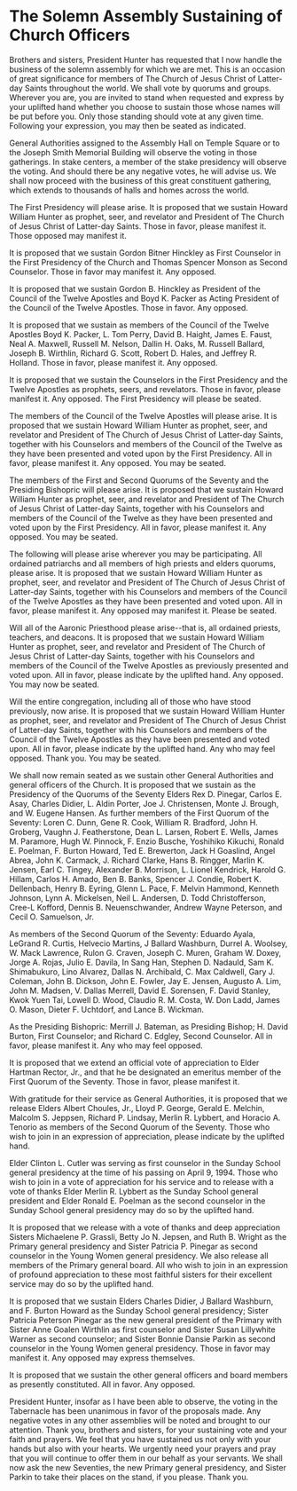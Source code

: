 # The Solemn Assembly Sustaining of Church Officers

Brothers and sisters, President Hunter has requested that I now handle the
business of the solemn assembly for which we are met. This is an occasion of
great significance for members of The Church of Jesus Christ of Latter-day
Saints throughout the world. We shall vote by quorums and groups. Wherever you
are, you are invited to stand when requested and express by your uplifted hand
whether you choose to sustain those whose names will be put before you. Only
those standing should vote at any given time. Following your expression, you
may then be seated as indicated.

General Authorities assigned to the Assembly Hall on Temple Square or to the
Joseph Smith Memorial Building will observe the voting in those gatherings. In
stake centers, a member of the stake presidency will observe the voting. And
should there be any negative votes, he will advise us. We shall now proceed
with the business of this great constituent gathering, which extends to
thousands of halls and homes across the world.

The First Presidency will please arise. It is proposed that we sustain Howard
William Hunter as prophet, seer, and revelator and President of The Church of
Jesus Christ of Latter-day Saints. Those in favor, please manifest it. Those
opposed may manifest it.

It is proposed that we sustain Gordon Bitner Hinckley as First Counselor in
the First Presidency of the Church and Thomas Spencer Monson as Second
Counselor. Those in favor may manifest it. Any opposed.

It is proposed that we sustain Gordon B. Hinckley as President of the Council
of the Twelve Apostles and Boyd K. Packer as Acting President of the Council
of the Twelve Apostles. Those in favor. Any opposed.

It is proposed that we sustain as members of the Council of the Twelve
Apostles Boyd K. Packer, L. Tom Perry, David B. Haight, James E. Faust, Neal
A. Maxwell, Russell M. Nelson, Dallin H. Oaks, M. Russell Ballard, Joseph B.
Wirthlin, Richard G. Scott, Robert D. Hales, and Jeffrey R. Holland. Those in
favor, please manifest it. Any opposed.

It is proposed that we sustain the Counselors in the First Presidency and the
Twelve Apostles as prophets, seers, and revelators. Those in favor, please
manifest it. Any opposed. The First Presidency will please be seated.

The members of the Council of the Twelve Apostles will please arise. It is
proposed that we sustain Howard William Hunter as prophet, seer, and revelator
and President of The Church of Jesus Christ of Latter-day Saints, together
with his Counselors and members of the Council of the Twelve as they have been
presented and voted upon by the First Presidency. All in favor, please
manifest it. Any opposed. You may be seated.

The members of the First and Second Quorums of the Seventy and the Presiding
Bishopric will please arise. It is proposed that we sustain Howard William
Hunter as prophet, seer, and revelator and President of The Church of Jesus
Christ of Latter-day Saints, together with his Counselors and members of the
Council of the Twelve as they have been presented and voted upon by the First
Presidency. All in favor, please manifest it. Any opposed. You may be seated.

The following will please arise wherever you may be participating. All
ordained patriarchs and all members of high priests and elders quorums, please
arise. It is proposed that we sustain Howard William Hunter as prophet, seer,
and revelator and President of The Church of Jesus Christ of Latter-day
Saints, together with his Counselors and members of the Council of the Twelve
Apostles as they have been presented and voted upon. All in favor, please
manifest it. Any opposed may manifest it. Please be seated.

Will all of the Aaronic Priesthood please arise--that is, all ordained
priests, teachers, and deacons. It is proposed that we sustain Howard William
Hunter as prophet, seer, and revelator and President of The Church of Jesus
Christ of Latter-day Saints, together with his Counselors and members of the
Council of the Twelve Apostles as previously presented and voted upon. All in
favor, please indicate by the uplifted hand. Any opposed. You may now be
seated.

Will the entire congregation, including all of those who have stood
previously, now arise. It is proposed that we sustain Howard William Hunter as
prophet, seer, and revelator and President of The Church of Jesus Christ of
Latter-day Saints, together with his Counselors and members of the Council of
the Twelve Apostles as they have been presented and voted upon. All in favor,
please indicate by the uplifted hand. Any who may feel opposed. Thank you. You
may be seated.

We shall now remain seated as we sustain other General Authorities and general
officers of the Church. It is proposed that we sustain as the Presidency of
the Quorums of the Seventy Elders Rex D. Pinegar, Carlos E. Asay, Charles
Didier, L. Aldin Porter, Joe J. Christensen, Monte J. Brough, and W. Eugene
Hansen. As further members of the First Quorum of the Seventy: Loren C. Dunn,
Gene R. Cook, William R. Bradford, John H. Groberg, Vaughn J. Featherstone,
Dean L. Larsen, Robert E. Wells, James M. Paramore, Hugh W. Pinnock, F. Enzio
Busche, Yoshihiko Kikuchi, Ronald E. Poelman, F. Burton Howard, Ted E.
Brewerton, Jack H Goaslind, Angel Abrea, John K. Carmack, J. Richard Clarke,
Hans B. Ringger, Marlin K. Jensen, Earl C. Tingey, Alexander B. Morrison, L.
Lionel Kendrick, Harold G. Hillam, Carlos H. Amado, Ben B. Banks, Spencer J.
Condie, Robert K. Dellenbach, Henry B. Eyring, Glenn L. Pace, F. Melvin
Hammond, Kenneth Johnson, Lynn A. Mickelsen, Neil L. Andersen, D. Todd
Christofferson, Cree-L Kofford, Dennis B. Neuenschwander, Andrew Wayne
Peterson, and Cecil O. Samuelson, Jr.

As members of the Second Quorum of the Seventy: Eduardo Ayala, LeGrand R.
Curtis, Helvecio Martins, J Ballard Washburn, Durrel A. Woolsey, W. Mack
Lawrence, Rulon G. Craven, Joseph C. Muren, Graham W. Doxey, Jorge A. Rojas,
Julio E. Davila, In Sang Han, Stephen D. Nadauld, Sam K. Shimabukuro, Lino
Alvarez, Dallas N. Archibald, C. Max Caldwell, Gary J. Coleman, John B.
Dickson, John E. Fowler, Jay E. Jensen, Augusto A. Lim, John M. Madsen, V.
Dallas Merrell, David E. Sorensen, F. David Stanley, Kwok Yuen Tai, Lowell D.
Wood, Claudio R. M. Costa, W. Don Ladd, James O. Mason, Dieter F. Uchtdorf,
and Lance B. Wickman.

As the Presiding Bishopric: Merrill J. Bateman, as Presiding Bishop; H. David
Burton, First Counselor; and Richard C. Edgley, Second Counselor. All in
favor, please manifest it. Any who may feel opposed.

It is proposed that we extend an official vote of appreciation to Elder
Hartman Rector, Jr., and that he be designated an emeritus member of the First
Quorum of the Seventy. Those in favor, please manifest it.

With gratitude for their service as General Authorities, it is proposed that
we release Elders Albert Choules, Jr., Lloyd P. George, Gerald E. Melchin,
Malcolm S. Jeppsen, Richard P. Lindsay, Merlin R. Lybbert, and Horacio A.
Tenorio as members of the Second Quorum of the Seventy. Those who wish to join
in an expression of appreciation, please indicate by the uplifted hand.

Elder Clinton L. Cutler was serving as first counselor in the Sunday School
general presidency at the time of his passing on April 9, 1994. Those who wish
to join in a vote of appreciation for his service and to release with a vote
of thanks Elder Merlin R. Lybbert as the Sunday School general president and
Elder Ronald E. Poelman as the second counselor in the Sunday School general
presidency may do so by the uplifted hand.

It is proposed that we release with a vote of thanks and deep appreciation
Sisters Michaelene P. Grassli, Betty Jo N. Jepsen, and Ruth B. Wright as the
Primary general presidency and Sister Patricia P. Pinegar as second counselor
in the Young Women general presidency. We also release all members of the
Primary general board. All who wish to join in an expression of profound
appreciation to these most faithful sisters for their excellent service may do
so by the uplifted hand.

It is proposed that we sustain Elders Charles Didier, J Ballard Washburn, and
F. Burton Howard as the Sunday School general presidency; Sister Patricia
Peterson Pinegar as the new general president of the Primary with Sister Anne
Goalen Wirthlin as first counselor and Sister Susan Lillywhite Warner as
second counselor; and Sister Bonnie Dansie Parkin as second counselor in the
Young Women general presidency. Those in favor may manifest it. Any opposed
may express themselves.

It is proposed that we sustain the other general officers and board members as
presently constituted. All in favor. Any opposed.

President Hunter, insofar as I have been able to observe, the voting in the
Tabernacle has been unanimous in favor of the proposals made. Any negative
votes in any other assemblies will be noted and brought to our attention.
Thank you, brothers and sisters, for your sustaining vote and your faith and
prayers. We feel that you have sustained us not only with your hands but also
with your hearts. We urgently need your prayers and pray that you will
continue to offer them in our behalf as your servants. We shall now ask the
new Seventies, the new Primary general presidency, and Sister Parkin to take
their places on the stand, if you please. Thank you.

